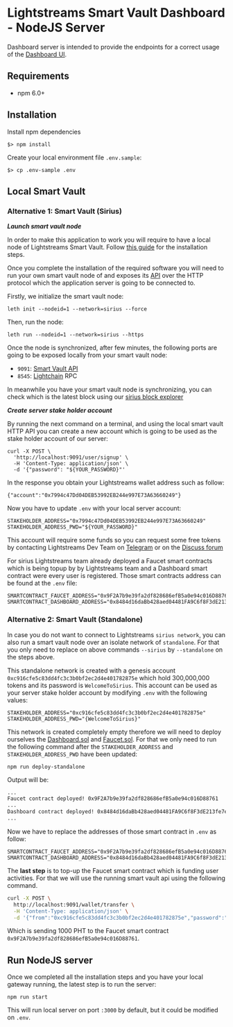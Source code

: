 # Lightstreams Smart Vault Dashboard - NodeJS Server

Dashboard server is intended to provide the endpoints for a correct usage of the [Dashboard UI](/app).

## Requirements
- npm 6.0+

## Installation

Install npm dependencies
```
$> npm install
```

Create your local environment file `.env.sample`:
```
$> cp .env-sample .env
```

## Local Smart Vault

### Alternative 1: Smart Vault (Sirius)

***Launch smart vault node***

In order to make this application to work you will require to have a local node
of Lightstreams Smart Vault. Follow [this guide](https://docs.lightstreams.network/getting-started/install/)
for the installation steps.

Once you complete the installation of the required software you will need to run
your own smart vault node of and exposes its [API](https://docs.lightstreams.network/api-docs) over the HTTP protocol
which the application server is going to be connected to.

Firstly, we initialize the smart vault node:
```
leth init --nodeid=1 --network=sirius --force
```

Then, run the node:
```
leth run --nodeid=1 --network=sirius --https
```

Once the node is synchronized, after few minutes, the following ports are going to be exposed locally
from your smart vault node:
- `9091`: [Smart Vault API](https://docs.lightstreams.network/api-docs/)
- `8545`: [Lightchain](https://github.com/lightstreams-network/lightchain) RPC


In meanwhile you have your smart vault node is synchronizing, you can check which is the latest
block using our [sirius block explorer](https://explorer.sirius.lightstreams.io)

***Create server stake holder account***

By running the next command on a terminal, and using the local smart vault HTTP API
you can create a new account which is going to be used as the stake holder account of our server:
```
curl -X POST \
  'http://localhost:9091/user/signup' \
  -H 'Content-Type: application/json' \
  -d '{"password": "${YOUR_PASSWORD}"'
```

In the response you obtain your Lightstreams wallet address such as follow:
```
{"account":"0x7994c47Dd04DEB53992EB244e997E73A63660249"}
```

Now you have to update `.env` with your local server account:
```
STAKEHOLDER_ADDRESS="0x7994c47Dd04DEB53992EB244e997E73A63660249"
STAKEHOLDER_ADDRESS_PWD="${YOUR_PASSWORD}"
```

This account will require some funds so you can request some free tokens by contacting Lightstreams Dev Team
on [Telegram](https://t.me/LightstreamsDevelopers) or on the [Discuss forum](https://discuss.lightstreams.network/c/dev)

For sirius Lightstreams team already deployed a Faucet smart contracts which is being topup by
by Lightstreams team and a Dashboard smart contract were every user is registered. Those
smart contracts address can be found at the `.env` file:
```
SMARTCONTRACT_FAUCET_ADDRESS="0x9F2A7b9e39fa2df828686efB5a0e94c016D88761"
SMARTCONTRACT_DASHBOARD_ADDRESS="0x8484d16daBb428aed04481FA9C6f8F3dE213fe7e"
```

### Alternative 2: Smart Vault (Standalone)

In case you do not want to connect to Lightstreams `sirius network`, you can also
run a smart vault node over an isolate network of `standalone`. For that you only
need to replace on above commands `--sirius` by `--standalone` on the steps above.

This standalone network is created with a genesis account `0xc916cfe5c83dd4fc3c3b0bf2ec2d4e401782875e`
which hold 300,000,000 tokens and its password is `WelcomeToSirius`. This
account can be used as your server stake holder account by modifying `.env`
with the following values:
```
STAKEHOLDER_ADDRESS="0xc916cfe5c83dd4fc3c3b0bf2ec2d4e401782875e"
STAKEHOLDER_ADDRESS_PWD="{WelcomeToSirius}"
```

This network is created completely empty therefore we will need to deploy ourselves
the [Dashboard.sol](/server/contracts/Dashboard.sol) and [Faucet.sol](/server/contracts/Faucet.sol).
For that we only need to run the following command after the `STAKEHOLDER_ADDRESS`
and `STAKEHOLDER_ADDRESS_PWD` have been updated:
```
npm run deploy-standalone
```

Output will be:
```bash
...
Faucet contract deployed! 0x9F2A7b9e39fa2df828686efB5a0e94c016D88761
...
Dashboard contract deployed! 0x8484d16daBb428aed04481FA9C6f8F3dE213fe7e
...
```

Now we have to replace the addresses of those smart contract in `.env` as follow:
```
SMARTCONTRACT_FAUCET_ADDRESS="0x9F2A7b9e39fa2df828686efB5a0e94c016D88761"
SMARTCONTRACT_DASHBOARD_ADDRESS="0x8484d16daBb428aed04481FA9C6f8F3dE213fe7e"
```

The **last step** is to top-up the Faucet smart contract which is funding user activities.
For that we will use the running smart vault api using the following command.

```bash
curl -X POST \
  http://localhost:9091/wallet/transfer \
  -H 'Content-Type: application/json' \
  -d '{"from":"0xc916cfe5c83dd4fc3c3b0bf2ec2d4e401782875e","password":"WelcomeToSirius","to":"0x9F2A7b9e39fa2df828686efB5a0e94c016D88761","amount_wei":"1000000000000000000000"}'
```

Which is sending 1000 PHT to the Faucet smart contract `0x9F2A7b9e39fa2df828686efB5a0e94c016D88761`.


## Run NodeJS server

Once we completed all the installation steps and you have your local gateway running,
the latest step is to run the server:
```
npm run start
```

This will run local server on port `:3000` by default, but it could be modified
on `.env`.